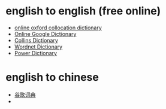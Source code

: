 # english to english (free online)

* [online oxford collocation dictionary](https://www.freecollocation.com/)
* [Online Google Dictionary](https://googledictionary.freecollocation.com/)
* [Collins Dictionary](https://dictionary.englishtest.info/)
* [Wordnet Dictionary](http://wordnet-online.freedicts.com/)
* [Power Dictionary]()

# english to chinese

* [谷歌词典](https://gdictchinese.freecollocation.com/)
* 